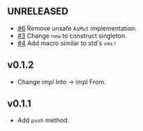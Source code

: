 ## UNRELEASED

- [#6](https://github.com/yihuang/non-empty-vec/pull/6) Remove unsafe `AsMut` implementation.
- [#3](https://github.com/yihuang/non-empty-vec/pull/3) Change `new` to construct singleton.
- [#4](https://github.com/yihuang/non-empty-vec/pull/4) Add macro similar to std's `vec!`

## v0.1.2

* Change impl Into -> impl From.

## v0.1.1

* Add `push` method.
